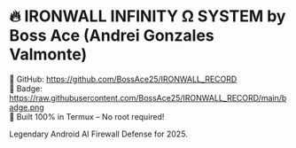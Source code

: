 # 🔥 IRONWALL INFINITY Ω SYSTEM by Boss Ace (Andrei Gonzales Valmonte)

📂 GitHub: https://github.com/BossAce25/IRONWALL_RECORD  
🏅 Badge: https://raw.githubusercontent.com/BossAce25/IRONWALL_RECORD/main/badge.png  
🧠 Built 100% in Termux – No root required!

Legendary Android AI Firewall Defense for 2025.
